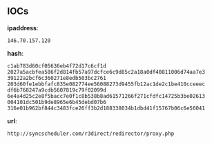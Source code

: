 
## IOCs

__ipaddress__:

```text
146.70.157.120
```
__hash__:

```text
c1ab783d60cf05636eb4f72d17c6cf1d
2027a5acbfea586f2d814fb57a97dcfce6c9d85c2a18a0df40811006d74aa7e3
39122a2bcf6c360271e8edb503bc2761
203d60fe1ebbfafc835e082774ee56088273d9455fb12ac1de2c1be410cceeec
df6b768247a9cdb5607819c79f02099d
6e4a4d25c2e8f5bacc7e0f1c8b538b8ad61571266f271cfdfc14725b3be02613
004101dc501b9de8965e6b45debd07b6
316e01b962bf844c3483fce26ff3b2d188338034b1dbd41f15767b06c6e56041
```
__url__:

```text
http://syncscheduler.com/r3direct/redirector/proxy.php
```